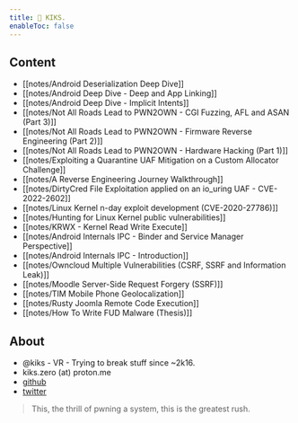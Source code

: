```yaml
---
title: 👾 KIKS.
enableToc: false
---
```


## Content
- [[notes/Android Deserialization Deep Dive]]
- [[notes/Android Deep Dive - Deep and App Linking]]
- [[notes/Android Deep Dive - Implicit Intents]]
- [[notes/Not All Roads Lead to PWN2OWN - CGI Fuzzing, AFL and ASAN (Part 3)]]
- [[notes/Not All Roads Lead to PWN2OWN - Firmware Reverse Engineering (Part 2)]]
- [[notes/Not All Roads Lead to PWN2OWN - Hardware Hacking (Part 1)]]
- [[notes/Exploiting a Quarantine UAF Mitigation on a Custom Allocator Challenge]]
- [[notes/A Reverse Engineering Journey Walkthrough]]
- [[notes/DirtyCred File Exploitation applied on an io_uring UAF - CVE-2022-2602]]
- [[notes/Linux Kernel n-day exploit development (CVE-2020-27786)]]
- [[notes/Hunting for Linux Kernel public vulnerabilities]]
- [[notes/KRWX - Kernel Read Write Execute]]
- [[notes/Android Internals IPC - Binder and Service Manager Perspective]]
- [[notes/Android Internals IPC - Introduction]]
- [[notes/Owncloud Multiple Vulnerabilities (CSRF, SSRF and Information Leak)]]
- [[notes/Moodle Server-Side Request Forgery (SSRF)]]
- [[notes/TIM Mobile Phone Geolocalization]]
- [[notes/Rusty Joomla Remote Code Execution]]
- [[notes/How To Write FUD Malware (Thesis)]]

## About
- @kiks - VR - Trying to break stuff since ~2k16.
- kiks.zero (at) proton.me
- [github](https://github.com/kiks7)
- [twitter](https://twitter.com/kiks7_7)
> This, the thrill of pwning a system, this is the greatest rush.
